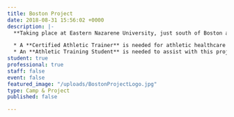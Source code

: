 ```yaml
---
title: Boston Project
date: 2018-08-31 15:56:02 +0000
description: |-
  **Taking place at Eastern Nazarene University, just south of Boston and blocks from the ocean, the Boston Project staff and college athletes will seek to create and environment of personal growth and development. You will be trained about win/build/send ministry while gaining a Biblical perspective on diversity.** 

  * A **Certified Athletic Trainer** is needed for athletic healthcare needs during the UTC Sprint.
  * An **Athletic Training Student** is needed to assist with this project.
student: true
professional: true
staff: false
event: false
featured_image: "/uploads/BostonProjectLogo.jpg"
type: Camp & Project
published: false

---
```

